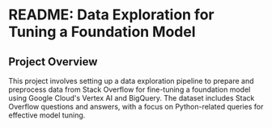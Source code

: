 # README: Data Exploration for Tuning a Foundation Model

## Project Overview

This project involves setting up a data exploration pipeline to prepare and preprocess data from Stack Overflow for fine-tuning a foundation model using Google Cloud's Vertex AI and BigQuery. The dataset includes Stack Overflow questions and answers, with a focus on Python-related queries for effective model tuning.
